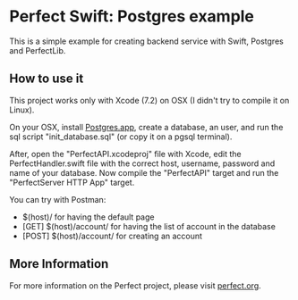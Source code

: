 # Perfect Swift: Postgres example
This is a simple example for creating backend service with Swift, Postgres and PerfectLib.

## How to use it
This project works only with Xcode (7.2) on OSX (I didn't try to compile it on Linux).

On your OSX, install [Postgres.app](http://postgresapp.com), create a database, an user, and run the sql script "init_database.sql" (or copy it on a pgsql terminal).

After, open the "PerfectAPI.xcodeproj" file with Xcode, edit the PerfectHandler.swift file with the correct host, username, password and name of your database. Now compile the "PerfectAPI" target and run the "PerfectServer HTTP App" target.

You can try with Postman:
* $(host)/ for having the default page
* [GET] $(host)/account/ for having the list of account in the database
* [POST] $(host)/account/ for creating an account

## More Information
For more information on the Perfect project, please visit [perfect.org](http://perfect.org).
